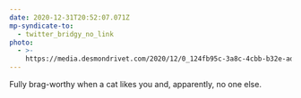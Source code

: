 ```yaml
---
date: 2020-12-31T20:52:07.071Z
mp-syndicate-to:
  - twitter_bridgy_no_link
photo:
  - >-
    https://media.desmondrivet.com/2020/12/0_124fb95c-3a8c-4cbb-b32e-ad2607f63220.jpg
---
```


Fully brag-worthy when a cat likes you and, apparently, no one else.
